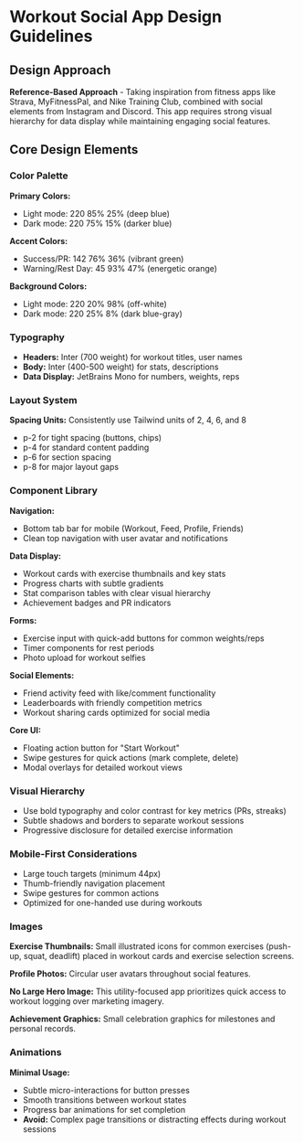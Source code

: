 # Workout Social App Design Guidelines

## Design Approach
**Reference-Based Approach** - Taking inspiration from fitness apps like Strava, MyFitnessPal, and Nike Training Club, combined with social elements from Instagram and Discord. This app requires strong visual hierarchy for data display while maintaining engaging social features.

## Core Design Elements

### Color Palette
**Primary Colors:**
- Light mode: 220 85% 25% (deep blue)
- Dark mode: 220 75% 15% (darker blue)

**Accent Colors:**
- Success/PR: 142 76% 36% (vibrant green)
- Warning/Rest Day: 45 93% 47% (energetic orange)

**Background Colors:**
- Light mode: 220 20% 98% (off-white)
- Dark mode: 220 25% 8% (dark blue-gray)

### Typography
- **Headers:** Inter (700 weight) for workout titles, user names
- **Body:** Inter (400-500 weight) for stats, descriptions
- **Data Display:** JetBrains Mono for numbers, weights, reps

### Layout System
**Spacing Units:** Consistently use Tailwind units of 2, 4, 6, and 8
- p-2 for tight spacing (buttons, chips)
- p-4 for standard content padding
- p-6 for section spacing
- p-8 for major layout gaps

### Component Library

**Navigation:**
- Bottom tab bar for mobile (Workout, Feed, Profile, Friends)
- Clean top navigation with user avatar and notifications

**Data Display:**
- Workout cards with exercise thumbnails and key stats
- Progress charts with subtle gradients
- Stat comparison tables with clear visual hierarchy
- Achievement badges and PR indicators

**Forms:**
- Exercise input with quick-add buttons for common weights/reps
- Timer components for rest periods
- Photo upload for workout selfies

**Social Elements:**
- Friend activity feed with like/comment functionality
- Leaderboards with friendly competition metrics
- Workout sharing cards optimized for social media

**Core UI:**
- Floating action button for "Start Workout"
- Swipe gestures for quick actions (mark complete, delete)
- Modal overlays for detailed workout views

### Visual Hierarchy
- Use bold typography and color contrast for key metrics (PRs, streaks)
- Subtle shadows and borders to separate workout sessions
- Progressive disclosure for detailed exercise information

### Mobile-First Considerations
- Large touch targets (minimum 44px)
- Thumb-friendly navigation placement
- Swipe gestures for common actions
- Optimized for one-handed use during workouts

### Images
**Exercise Thumbnails:** Small illustrated icons for common exercises (push-up, squat, deadlift) placed in workout cards and exercise selection screens.

**Profile Photos:** Circular user avatars throughout social features.

**No Large Hero Image:** This utility-focused app prioritizes quick access to workout logging over marketing imagery.

**Achievement Graphics:** Small celebration graphics for milestones and personal records.

### Animations
**Minimal Usage:**
- Subtle micro-interactions for button presses
- Smooth transitions between workout states
- Progress bar animations for set completion
- **Avoid:** Complex page transitions or distracting effects during workout sessions